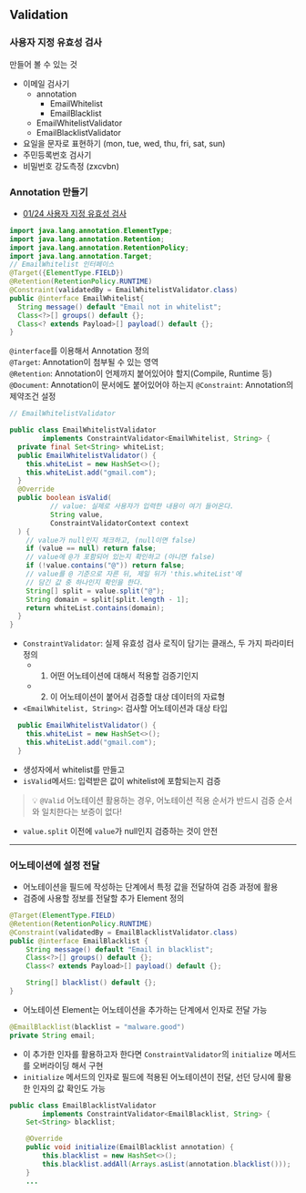 ## Validation
### 사용자 지정 유효성 검사
만들어 볼 수 있는 것
- 이메일 검사기
  - annotation
    - EmailWhitelist
    - EmailBlacklist
  - EmailWhitelistValidator
  - EmailBlacklistValidator
- 요일을 문자로 표현하기 (mon, tue, wed, thu, fri, sat, sun)
- 주민등록번호 검사기
- 비밀번호 강도측정 (zxcvbn)


### Annotation 만들기
- [01/24 사용자 지정 유효성 검사](https://github.com/Jang2723/Springboot-validation)
```java
import java.lang.annotation.ElementType;
import java.lang.annotation.Retention;
import java.lang.annotation.RetentionPolicy;
import java.lang.annotation.Target;
// EmailWhitelist 인터페이스
@Target({ElementType.FIELD})
@Retention(RetentionPolicy.RUNTIME)
@Constraint(validatedBy = EmailWhitelistValidator.class)
public @interface EmailWhitelist{
  String message() default "Email not in whitelist";
  Class<?>[] groups() default {};
  Class<? extends Payload>[] payload() default {};
}
```
`@interface`를 이용해서 Annotation 정의   
`@Target`: Annotation이 첨부될 수 있는 영역   
`@Retention`: Annotation이 언제까지 붙어있어야 할지(Compile, Runtime 등)   
`@Document`: Annotation이 문서에도 붙어있어야 하는지
`@Constraint`: Annotation의 제약조건 설정

```java
// EmailWhitelistValidator

public class EmailWhitelistValidator
        implements ConstraintValidator<EmailWhitelist, String> {
  private final Set<String> whiteList;
  public EmailWhitelistValidator() {
    this.whiteList = new HashSet<>();
    this.whiteList.add("gmail.com");
  }
  @Override
  public boolean isValid(
          // value: 실제로 사용자가 입력한 내용이 여기 들어온다.
          String value,
          ConstraintValidatorContext context
  ) {
    // value가 null인지 체크하고, (null이면 false)
    if (value == null) return false;
    // value에 @가 포함되어 있는지 확인하고 (아니면 false)
    if (!value.contains("@")) return false;
    // value를 @ 기준으로 자른 뒤, 제일 뒤가 'this.whiteList'에
    // 담긴 값 중 하나인지 확인을 한다.
    String[] split = value.split("@");
    String domain = split[split.length - 1];
    return whiteList.contains(domain);
  }
}
```
- `ConstraintValidator`: 실제 유효성 검사 로직이 담기는 클래스, 두 가지 파라미터 정의
  - 1. 어떤 어노테이션에 대해서 적용할 검증기인지
  - 2. 이 어노테이션이 붙어서 검증할 대상 데이터의 자료형
- `<EmailWhitelist, String>`: 검사할 어노테이션과 대상 타입
```java
  public EmailWhitelistValidator() {
    this.whiteList = new HashSet<>();
    this.whiteList.add("gmail.com");
  }
``` 
- 생성자에서 whitelist를 만들고
- `isValid`메서드: 입력받은 값이 whitelist에 포함되는지 검증
> 💡 `@Valid` 어노테이션 활용하는 경우, 어노테이션 적용 순서가 반드시 검증 순서와 일치한다는 보증이 없다!


- `value.split` 이전에 `value`가 null인지 검증하는 것이 안전
---
### 어노테이션에 설정 전달
- 어노테이션을 필드에 작성하는 단계에서 특정 값을 전달하여 검증 과정에 활용
- 검증에 사용할 정보를 전달할 추가 Element 정의
```java
@Target(ElementType.FIELD)
@Retention(RetentionPolicy.RUNTIME)
@Constraint(validatedBy = EmailBlacklistValidator.class)
public @interface EmailBlacklist {
    String message() default "Email in blacklist";
    Class<?>[] groups() default {};
    Class<? extends Payload>[] payload() default {};

    String[] blacklist() default {};
}
```
- 어노테이션 Element는 어노테이션을 추가하는 단계에서 인자로 전달 가능
```java
@EmailBlacklist(blacklist = "malware.good")
private String email;
```
- 이 추가한 인자를 활용하고자 한다면 `ConstraintValidator`의 `initialize` 메서드를 오버라이딩 해서 구현
- `initialize` 메서드의 인자로 필드에 적용된 어노테이션이 전달, 선던 당시에 활용한 인자의 값 확인도 가능
```java
public class EmailBlacklistValidator 
        implements ConstraintValidator<EmailBlacklist, String> {
    Set<String> blacklist;

    @Override
    public void initialize(EmailBlacklist annotation) {
        this.blacklist = new HashSet<>();
        this.blacklist.addAll(Arrays.asList(annotation.blacklist()));
    }
    ...
```